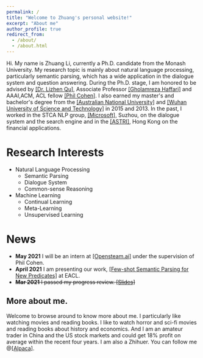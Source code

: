 ```yaml
---
permalink: /
title: "Welcome to Zhuang's personal website!"
excerpt: "About me"
author_profile: true
redirect_from: 
  - /about/
  - /about.html
---
```

Hi. My name is Zhuang Li, currently a Ph.D. candidate from the Monash University. My research topic is mainly about natural language processing, particularly semantic parsing, which has a wide application in the dialogue system and question answering. During the Ph.D. stage, I am honored to be advised by [[Dr. Lizhen Qu]](https://scholar.google.de/citations?user=cHXZgHUAAAAJ&hl=en), Associate Professor [[‪Gholamreza Haffari‬]](https://users.monash.edu.au/~gholamrh/) and AAAI,ACM, ACL fellow [[Phil Cohen]](https://www.openstream.ai/os-about.html). I also earned my master's and bachelor's degree from the [[Australian National University]](https://www.anu.edu.au/) and [[Wuhan University of Science and Technology]](http://www.wust.edu.cn/english/) in 2015 and 2013. In the past, I worked in the STCA NLP group, [[Microsoft]](https://www.microsoft.com/en-au/), Suzhou, on the dialogue system and the search engine and in the [[ASTRI]](https://www.astri.org/sc/), Hong Kong on the financial applications.

Research Interests
======
* Natural Language Processing
  * Semantic Parsing
  * Dialogue System
  * Common-sense Reasoning
* Machine Learning
  * Continual Learning 
  * Meta-Learning
  * Unsupervised Learning

News
======
* **May 2021** I will be an intern at [[Opensteam.ai]](https://www.openstream.ai/os-about.html) under the supervision of Phil Cohen.
* **April 2021** I am presenting our work, [[Few-shot Semantic Parsing for New Predicates]](https://arxiv.org/pdf/2101.10708.pdf) at EACL.
* ~~**Mar 2021** I passed my progress review. [[Slides]](https://monashuni-my.sharepoint.com/:p:/g/personal/zhuang_li_monash_edu/EdZxR47jSxRIm2zjMsSDl_MBo8CPBrNwcrLd1XAs38oR8w?e=QBQHuv)~~

More about me.
------
Welcome to browse around to know more about me. I particularly like watching movies and reading books. I like to watch horror and sci-fi movies and reading books about history and economics. And I am an amateur trader in China and the US stock markets and could get 18% profit on average within the recent four years. I am also a Zhihuer. You can follow me @[[Alpaca]](http://www.zhihu.com/people/li-zhuang-72-32).
